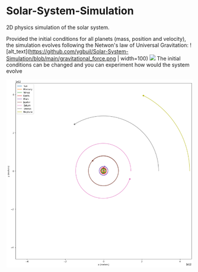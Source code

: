 # Solar-System-Simulation
2D physics simulation of the solar system.

Provided the initial conditions for all planets (mass, position and velocity), the simulation evolves following the Netwon's law of Universal Gravitation:
![alt_text](https://github.com/ygbuil/Solar-System-Simulation/blob/main/gravitational_force.png | width=100)
<img src="[https://github.com/favicon.ico](https://github.com/ygbuil/Solar-System-Simulation/blob/main/gravitational_force.png)" width="48">
The initial conditions can be changed and you can experiment how would the system evolve

![alt_text](https://github.com/ygbuil/Solar-System-Simulation/blob/main/simulation_plot.png)
